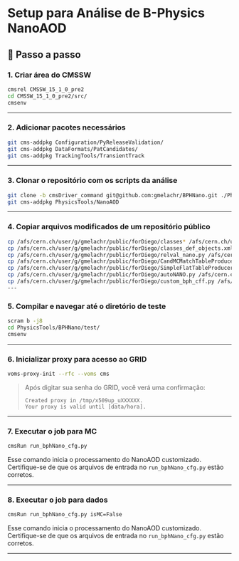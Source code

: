 # Setup para Análise de B-Physics NanoAOD 

## 🔧 Passo a passo

### 1. Criar área do CMSSW

```bash
cmsrel CMSSW_15_1_0_pre2
cd CMSSW_15_1_0_pre2/src/
cmsenv
```
---

### 2. Adicionar pacotes necessários

```bash
git cms-addpkg Configuration/PyReleaseValidation/
git cms-addpkg DataFormats/PatCandidates/
git cms-addpkg TrackingTools/TransientTrack
```

---

### 3. Clonar o repositório com os scripts da análise

```bash
git clone -b cmsDriver_command git@github.com:gmelachr/BPHNano.git ./PhysicsTools
git cms-addpkg PhysicsTools/NanoAOD
```

---

### 4. Copiar arquivos modificados de um repositório público

```bash
cp /afs/cern.ch/user/g/gmelachr/public/forDiego/classes* /afs/cern.ch/user/t/tdeandra/CMSSW_15_1_0_pre2/src/TrackingTools/TransientTrack/src/
cp /afs/cern.ch/user/g/gmelachr/public/forDiego/classes_def_objects.xml /afs/cern.ch/user/t/tdeandra/CMSSW_15_1_0_pre2/src/DataFormats/PatCandidates/src/
cp /afs/cern.ch/user/g/gmelachr/public/forDiego/relval_nano.py /afs/cern.ch/user/t/tdeandra/CMSSW_15_1_0_pre2/src/Configuration/PyReleaseValidation/python/
cp /afs/cern.ch/user/g/gmelachr/public/forDiego/CandMCMatchTableProducer.cc /afs/cern.ch/user/t/tdeandra/CMSSW_15_1_0_pre2/src/PhysicsTools/NanoAOD/plugins/
cp /afs/cern.ch/user/g/gmelachr/public/forDiego/SimpleFlatTableProducerPlugins.cc /afs/cern.ch/user/t/tdeandra/CMSSW_15_1_0_pre2/src/PhysicsTools/NanoAOD/plugins/
cp /afs/cern.ch/user/g/gmelachr/public/forDiego/autoNANO.py /afs/cern.ch/user/t/tdeandra/CMSSW_15_1_0_pre2/src/PhysicsTools/NanoAOD/python/
cp /afs/cern.ch/user/g/gmelachr/public/forDiego/custom_bph_cff.py /afs/cern.ch/user/t/tdeandra/CMSSW_15_1_0_pre2/src/PhysicsTools/NanoAOD/python/
---
```

### 5. Compilar e navegar até o diretório de teste

```bash
scram b -j8
cd PhysicsTools/BPHNano/test/
cmsenv
```

---

### 6. Inicializar proxy para acesso ao GRID 

```bash
voms-proxy-init --rfc --voms cms
```

> Após digitar sua senha do GRID, você verá uma confirmação:
>
> ```
> Created proxy in /tmp/x509up_uXXXXXX.
> Your proxy is valid until [data/hora].
> ```

---

### 7. Executar o job para MC

```bash
cmsRun run_bphNano_cfg.py
```

Esse comando inicia o processamento do NanoAOD customizado. Certifique-se de que os arquivos de entrada no `run_bphNano_cfg.py` estão corretos.

---

### 8. Executar o job para dados

```bash
cmsRun run_bphNano_cfg.py isMC=False
```

Esse comando inicia o processamento do NanoAOD customizado. Certifique-se de que os arquivos de entrada no `run_bphNano_cfg.py` estão corretos.

---
